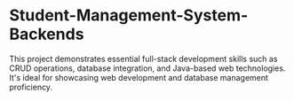 # Student-Management-System-Backends
This project demonstrates essential full-stack development skills such as CRUD operations, database integration, and Java-based web technologies. It's ideal for showcasing web development and database management proficiency.
